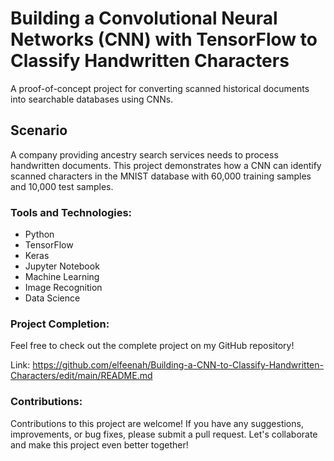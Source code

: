 <!DOCTYPE html>
<html>
<head>
</head>
<body>
    <h1>Building a Convolutional Neural Networks (CNN) with TensorFlow to Classify Handwritten Characters</h1>
    <p>A proof-of-concept project for converting scanned historical documents into searchable databases using CNNs.</p>
    <h2>Scenario</h2>
    <p>A company providing ancestry search services needs to process handwritten documents. This project demonstrates how a CNN can identify scanned characters in the MNIST database with 60,000 training samples and 10,000 test samples.</p>
    <h3>Tools and Technologies:</h3>
    <ul>
        <li>Python</li>
        <li>TensorFlow</li>
        <li>Keras</li>
        <li>Jupyter Notebook</li>
        <li>Machine Learning</li>
        <li>Image Recognition</li>
        <li>Data Science</li>
    </ul>
    <h3>Project Completion:</h3>
    <p>Feel free to check out the complete project on my GitHub repository!</p>
    <p>Link: <a href="https://github.com/elfeenah/Building-a-CNN-to-Classify-Handwritten-Characters/edit/main/README.md">https://github.com/elfeenah/Building-a-CNN-to-Classify-Handwritten-Characters/edit/main/README.md</a></p>
     <h3>Contributions:</h3>
    <p>Contributions to this project are welcome! If you have any suggestions, improvements, or bug fixes, please submit a pull request. Let's collaborate and make this project even better together!</p>
</body>
</html>
